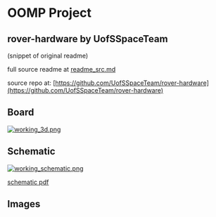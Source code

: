# OOMP Project  
## rover-hardware  by UofSSpaceTeam  
  
(snippet of original readme)  
  
  
  full source readme at [readme_src.md](readme_src.md)  
  
source repo at: [https://github.com/UofSSpaceTeam/rover-hardware](https://github.com/UofSSpaceTeam/rover-hardware)  
## Board  
  
[![working_3d.png](working_3d_600.png)](working_3d.png)  
## Schematic  
  
[![working_schematic.png](working_schematic_600.png)](working_schematic.png)  
  
[schematic pdf](working_schematic.pdf)  
## Images  
